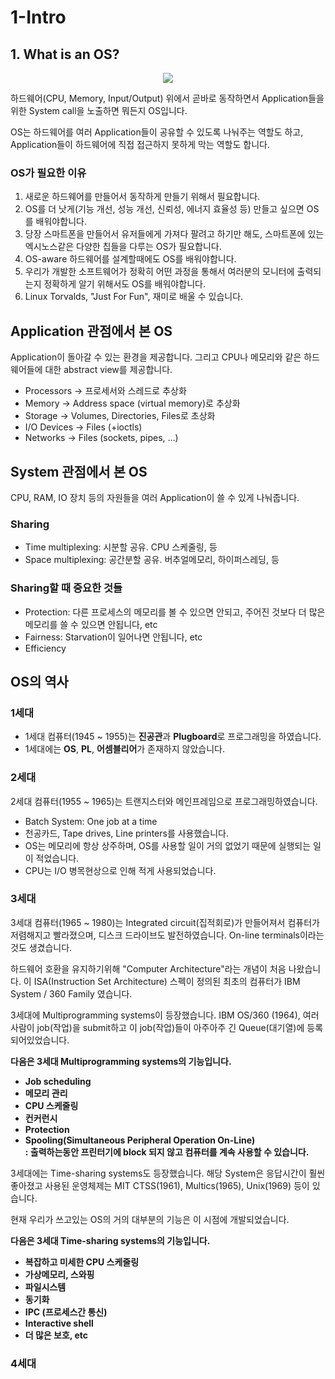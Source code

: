# 1-Intro

## 1. What is an OS?

<p align="center"><img src="/readme_img/1-intro-whatisanOS?.png"></p>

하드웨어(CPU, Memory, Input/Output) 위에서 곧바로 동작하면서 Application들을 위한 System call을 노출하면 뭐든지 OS입니다.

OS는 하드웨어를 여러 Application들이 공유할 수 있도록 나눠주는 역할도 하고, Application들이 하드웨어에 직접 접근하지 못하게 막는 역할도 합니다.

### OS가 필요한 이유

1. 새로운 하드웨어를 만들어서 동작하게 만들기 위해서 필요합니다.
2. OS를 더 낫게(기능 개선, 성능 개선, 신뢰성, 에너지 효율성 등) 만들고 싶으면 OS를 배워야합니다.
3. 당장 스마트폰을 만들어서 유저들에게 가져다 팔려고 하기만 해도, 스마트폰에 있는 엑시노스같은 다양한 칩들을 다루는 OS가 필요합니다.
4. OS-aware 하드웨어를 설계할때에도 OS를 배워야합니다.
5. 우리가 개발한 소프트웨어가 정확히 어떤 과정을 통해서 여러분의 모니터에 출력되는지 정확하게 알기 위해서도 OS를 배워야합니다.
6. Linux Torvalds, "Just For Fun", 재미로 배울 수 있습니다.

## Application 관점에서 본 OS

Application이 돌아갈 수 있는 환경을 제공합니다.
그리고 CPU나 메모리와 같은 하드웨어들에 대한 abstract view를 제공합니다.

<ul>
    <li>Processors → 프로세서와 스레드로 추상화</li>
    <li>Memory → Address space (virtual memory)로 추상화</li>
    <li>Storage → Volumes, Directories, Files로 초상화</li>
    <li>I/O Devices → Files (+ioctls)</li>
    <li>Networks → Files (sockets, pipes, ...)</li>
</ul>

## System 관점에서 본 OS

CPU, RAM, IO 장치 등의 자원들을 여러 Application이 쓸 수 있게 나눠줍니다.

### Sharing

<ul>
    <li>Time multiplexing: 시분할 공유. CPU 스케줄링, 등</li>
    <li>Space multiplexing: 공간분할 공유. 버추얼메모리, 하이퍼스레딩, 등</li>
</ul>

### Sharing할 때 중요한 것들

<ul>
    <li>Protection: 다른 프로세스의 메모리를 볼 수 있으면 안되고, 주어진 것보다 더 많은 메모리를 쓸 수 있으면 안됩니다, etc</li>
    <li>Fairness: Starvation이 일어나면 안됩니다, etc</li>
    <li>Efficiency</li>
</ul>

## OS의 역사

### 1세대

<ul>
    <li>1세대 컴퓨터(1945 ~ 1955)는 <b>진공관</b>과 <b>Plugboard</b>로 프로그래밍을 하였습니다.</li>
    <li>1세대에는 <b>OS</b>, <b>PL</b>, <b>어셈블리어</b>가 존재하지 않았습니다.</li>
</ul>

### 2세대

2세대 컴퓨터(1955 ~ 1965)는 트랜지스터와 메인프레임으로 프로그래밍하였습니다.
<ul>
    <li>Batch System: One job at a time</li>
    <li>천공카드, Tape drives, Line printers를 사용했습니다.</li>
    <li>OS는 메모리에 항상 상주하며, OS를 사용할 일이 거의 없었기 때문에 실행되는 일이 적었습니다.</li>
    <li>CPU는 I/O 병목현상으로 인해 적게 사용되었습니다.</li>
</ul>

### 3세대

3세대 컴퓨터(1965 ~ 1980)는 Integrated circuit(집적회로)가 만들어져서 컴퓨터가 저렴해지고 빨라졌으며, 디스크 드라이브도 발전하였습니다.
On-line terminals이라는 것도 생겼습니다.

하드웨어 호환을 유지하기위해 "Computer Architecture"라는 개념이 처음 나왔습니다.
이 ISA(Instruction Set Architecture) 스펙이 정의된 최초의 컴퓨터가 IBM System / 360 Family 였습니다.

3세대에 Multiprogramming systems이 등장했습니다.
IBM OS/360 (1964), 여러사람이 job(작업)을 submit하고 이 job(작업)들이 아주아주 긴 Queue(대기열)에 등록되어있었습니다.

<b>다음은 3세대 Multiprogramming systems의 기능입니다.

<ul>
    <li>Job scheduling</li>
    <li>메모리 관리</li>
    <li>CPU 스케줄링</li>
    <li>컨커런시</li>
    <li>Protection</li>
    <li>Spooling(Simultaneous Peripheral Operation On-Line)</li>
    : 출력하는동안 프린터기에 block 되지 않고 컴퓨터를 계속 사용할 수 있습니다.
</ul></b>

3세대에는 Time-sharing systems도 등장했습니다.
해당 System은 응답시간이 훨씬 좋아졌고 사용된 운영체제는 MIT CTSS(1961), Multics(1965), Unix(1969) 등이 있습니다.

현재 우리가 쓰고있는 OS의 거의 대부분의 기능은 이 시점에 개발되었습니다.

<b>다음은 3세대 Time-sharing systems의 기능입니다.

<ul>
    <li>복잡하고 미세한 CPU 스케줄링</li>
    <li>가상메모리, 스와핑</li>
    <li>파일시스템</li>
    <li>동기화</li>
    <li>IPC (프로세스간 통신)</li>
    <li>Interactive shell</li>
    <li>더 많은 보호, etc</li>
</ul></b>

### 4세대

